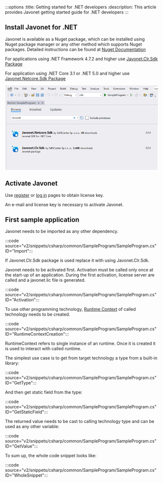 :::options
:title: Getting started for .NET developers
:description: This article provides Javonet getting started guide for .NET developers
:::

## Install Javonet for .NET

Javonet is available as a Nuget package, which can be installed using Nuget package manager or any other method which supports Nuget packages. Detailed instructions can be found at [Nuget Documentation](https://learn.microsoft.com/en-us/nuget/)    

For applications using .NET Framework 4.7.2 and higher use [Javonet.Clr.Sdk Package](https://www.nuget.org/packages/Javonet.Clr.Sdk)  

For application using .NET Core 3.1 or .NET 5.0 and higher use [Javonet.Netcore.Sdk Package](https://www.nuget.org/packages/Javonet.Netcore.Sdk)  

![Install Javonet in Nuget](/v2/images/getting-started-dotnet-nuget.png?raw=true "Install Javonet in Nuget")  

## Activate Javonet

Use [register](https://my.javonet.com/signup/?type=free) or [log in](https://my.javonet.com/signin/) pages to obtain license key.

An e-mail and license key is necessary to activate Javonet.

## First sample application

Javonet needs to be imported as any other dependency.

:::code source="v2/snippets/csharp/common/SampleProgram/SampleProgram.cs" ID="Import":::

If Javonet.Clr.Sdk package is used replace it with using Javonet.Clr.Sdk.

Javonet needs to be activated first. Activation must be called only once at the start-up of an application. During the first activation, license server are called and a javonet.lic file is generated. 

:::code source="v2/snippets/csharp/common/SampleProgram/SampleProgram.cs" ID="Activation":::

To use other programming technology, [Runtime Context](/guides/v2/foundations/runtime-context.md) of called technology needs to be created.

:::code source="v2/snippets/csharp/common/SampleProgram/SampleProgram.cs" ID="RuntimeContextCreation":::

RuntimeContext refers to single instance of an runtime. Once it is created it is used to interact with called runtime.

The simplest use case is to get from target technology a type from a built-in library:

:::code source="v2/snippets/csharp/common/SampleProgram/SampleProgram.cs" ID="GetType":::

And then get static field from the type:

:::code source="v2/snippets/csharp/common/SampleProgram/SampleProgram.cs" ID="GetStaticField":::

The returned value needs to be cast to calling technology type and can be used as any other variable:

:::code source="v2/snippets/csharp/common/SampleProgram/SampleProgram.cs" ID="GetValue":::

To sum up, the whole code snippet looks like:

:::code source="v2/snippets/csharp/common/SampleProgram/SampleProgram.cs" ID="WholeSnippet":::


